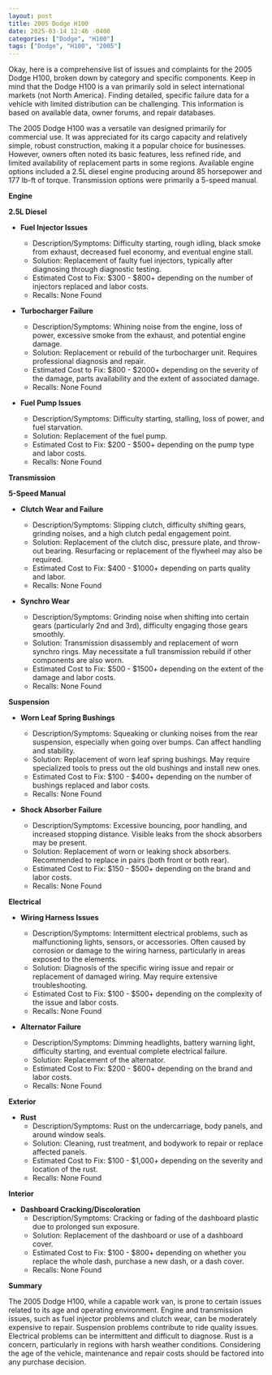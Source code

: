 ```yaml
---
layout: post
title: 2005 Dodge H100
date: 2025-03-14 12:46 -0400
categories: ["Dodge", "H100"]
tags: ["Dodge", "H100", "2005"]
---
```

Okay, here is a comprehensive list of issues and complaints for the 2005 Dodge H100, broken down by category and specific components.  Keep in mind that the Dodge H100 is a van primarily sold in select international markets (not North America). Finding detailed, specific failure data for a vehicle with limited distribution can be challenging. This information is based on available data, owner forums, and repair databases.

The 2005 Dodge H100 was a versatile van designed primarily for commercial use. It was appreciated for its cargo capacity and relatively simple, robust construction, making it a popular choice for businesses. However, owners often noted its basic features, less refined ride, and limited availability of replacement parts in some regions. Available engine options included a 2.5L diesel engine producing around 85 horsepower and 177 lb-ft of torque. Transmission options were primarily a 5-speed manual.

**Engine**

**2.5L Diesel**

*   **Fuel Injector Issues**
    *   Description/Symptoms:  Difficulty starting, rough idling, black smoke from exhaust, decreased fuel economy, and eventual engine stall.
    *   Solution: Replacement of faulty fuel injectors, typically after diagnosing through diagnostic testing.
    *   Estimated Cost to Fix: $300 - $800+ depending on the number of injectors replaced and labor costs.
    *   Recalls: None Found

*   **Turbocharger Failure**
    *   Description/Symptoms: Whining noise from the engine, loss of power, excessive smoke from the exhaust, and potential engine damage.
    *   Solution: Replacement or rebuild of the turbocharger unit. Requires professional diagnosis and repair.
    *   Estimated Cost to Fix: $800 - $2000+ depending on the severity of the damage, parts availability and the extent of associated damage.
    *   Recalls: None Found

* **Fuel Pump Issues**
    * Description/Symptoms: Difficulty starting, stalling, loss of power, and fuel starvation.
    * Solution: Replacement of the fuel pump.
    * Estimated Cost to Fix: $200 - $500+ depending on the pump type and labor costs.
    * Recalls: None Found

**Transmission**

**5-Speed Manual**

*   **Clutch Wear and Failure**
    *   Description/Symptoms: Slipping clutch, difficulty shifting gears, grinding noises, and a high clutch pedal engagement point.
    *   Solution: Replacement of the clutch disc, pressure plate, and throw-out bearing.  Resurfacing or replacement of the flywheel may also be required.
    *   Estimated Cost to Fix: $400 - $1000+ depending on parts quality and labor.
    *   Recalls: None Found

*   **Synchro Wear**
    *   Description/Symptoms: Grinding noise when shifting into certain gears (particularly 2nd and 3rd), difficulty engaging those gears smoothly.
    *   Solution: Transmission disassembly and replacement of worn synchro rings.  May necessitate a full transmission rebuild if other components are also worn.
    *   Estimated Cost to Fix: $500 - $1500+ depending on the extent of the damage and labor costs.
    *   Recalls: None Found

**Suspension**

*   **Worn Leaf Spring Bushings**
    *   Description/Symptoms:  Squeaking or clunking noises from the rear suspension, especially when going over bumps.  Can affect handling and stability.
    *   Solution:  Replacement of worn leaf spring bushings.  May require specialized tools to press out the old bushings and install new ones.
    *   Estimated Cost to Fix: $100 - $400+ depending on the number of bushings replaced and labor costs.
    *   Recalls: None Found

*   **Shock Absorber Failure**
    *   Description/Symptoms: Excessive bouncing, poor handling, and increased stopping distance. Visible leaks from the shock absorbers may be present.
    *   Solution: Replacement of worn or leaking shock absorbers. Recommended to replace in pairs (both front or both rear).
    *   Estimated Cost to Fix: $150 - $500+ depending on the brand and labor costs.
    *   Recalls: None Found

**Electrical**

*   **Wiring Harness Issues**
    *   Description/Symptoms:  Intermittent electrical problems, such as malfunctioning lights, sensors, or accessories.  Often caused by corrosion or damage to the wiring harness, particularly in areas exposed to the elements.
    *   Solution:  Diagnosis of the specific wiring issue and repair or replacement of damaged wiring. May require extensive troubleshooting.
    *   Estimated Cost to Fix: $100 - $500+ depending on the complexity of the issue and labor costs.
    *   Recalls: None Found

*   **Alternator Failure**
    *   Description/Symptoms: Dimming headlights, battery warning light, difficulty starting, and eventual complete electrical failure.
    *   Solution: Replacement of the alternator.
    *   Estimated Cost to Fix: $200 - $600+ depending on the brand and labor costs.
    *   Recalls: None Found

**Exterior**

*   **Rust**
    *   Description/Symptoms: Rust on the undercarriage, body panels, and around window seals.
    *   Solution: Cleaning, rust treatment, and bodywork to repair or replace affected panels.
    *   Estimated Cost to Fix: $100 - $1,000+ depending on the severity and location of the rust.
    *   Recalls: None Found

**Interior**

*   **Dashboard Cracking/Discoloration**
    *   Description/Symptoms: Cracking or fading of the dashboard plastic due to prolonged sun exposure.
    *   Solution: Replacement of the dashboard or use of a dashboard cover.
    *   Estimated Cost to Fix: $100 - $800+ depending on whether you replace the whole dash, purchase a new dash, or a dash cover.
    *   Recalls: None Found

**Summary**

The 2005 Dodge H100, while a capable work van, is prone to certain issues related to its age and operating environment. Engine and transmission issues, such as fuel injector problems and clutch wear, can be moderately expensive to repair. Suspension problems contribute to ride quality issues. Electrical problems can be intermittent and difficult to diagnose. Rust is a concern, particularly in regions with harsh weather conditions. Considering the age of the vehicle, maintenance and repair costs should be factored into any purchase decision.


